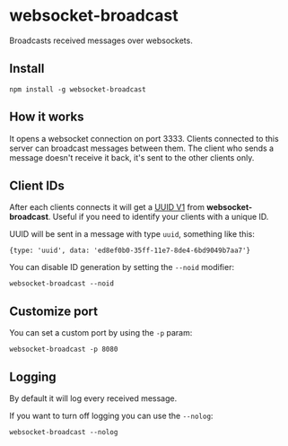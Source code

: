 # websocket-broadcast
Broadcasts received messages over websockets.

## Install

`npm install -g websocket-broadcast`

## How it works

It opens a websocket connection on port 3333.
Clients connected to this server can broadcast messages between them.
The client who sends a message doesn't receive it back, it's sent to the other clients only.

## Client IDs

After each clients connects it will get a 
[UUID V1](https://en.wikipedia.org/wiki/Universally_unique_identifier#Version_1_.28date-time_and_MAC_address.29)
from **websocket-broadcast**.
Useful if you need to identify your clients with a unique ID.

UUID will be sent in a message with type `uuid`, something like this:

`{type: 'uuid', data: 'ed8ef0b0-35ff-11e7-8de4-6bd9049b7aa7'}`

You can disable ID generation by setting the `--noid` modifier:

`websocket-broadcast --noid`

## Customize port

You can set a custom port by using the `-p` param:

`websocket-broadcast -p 8080`

## Logging

By default it will log every received message.

If you want to turn off logging you can use the `--nolog`:

`websocket-broadcast --nolog`
